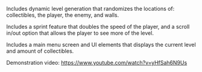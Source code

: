 Includes dynamic level generation that randomizes the locations of: collectibles, the player, the enemy, and walls.

Includes a sprint feature that doubles the speed of the player, and a scroll in/out option that allows the player to see more of the level.

Includes a main menu screen and UI elements that displays the current level and amount of collectibles.

Demonstration video: https://www.youtube.com/watch?v=yHfSah6N9Us
